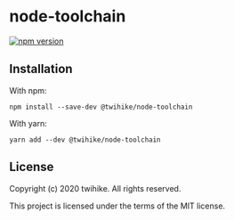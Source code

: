 # node-toolchain

[![npm version](https://badge.fury.io/js/%40twihike%2Fnode-toolchain.svg)](https://badge.fury.io/js/%40twihike%2Fnode-toolchain)

## Installation

With npm:

```shell
npm install --save-dev @twihike/node-toolchain
```

With yarn:

```shell
yarn add --dev @twihike/node-toolchain
```

## License

Copyright (c) 2020 twihike. All rights reserved.

This project is licensed under the terms of the MIT license.
